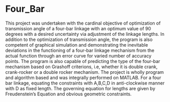 # Four_Bar
This project was undertaken with the cardinal objective of optimization of transmission angle of a four-bar linkage with an optimum value of 90 degrees with a desired uncertainty via adjustment of the linkage lengths. In addition to the optimization of transmission angle, the program is also competent of graphical simulation and demonstrating the inevitable deviations in the functioning of a four-bar linkage mechanism from the actual function through an error curve for varied number of accuracy points.
The program is also capable of predicting the type of the four-bar mechanism based on Grashoff criterions, i.e, whether it is double crank, crank-rocker or a double rocker mechanism.
The project is wholly program and algorithm based and was integrally performed on MATLAB. For a four bar linkage, equating the constraints with A,B,C,D in anti-clockwise manner with D as fixed length. The governing equation for lengths are given by Freudenstein’s Equation and obvious geometric constraints.
